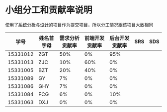 # 小组分工和贡献率说明
使用了[系统分析与设计](https://brumovie.github.io/Dashboard/index)的项目作为提交项目，所以分工情况跟该项目大致相同

|学号|姓名首字母|需求分析贡献率|前端开发贡献率|后台开发贡献率|SRS|SDS|
| --- | --- | --- | --- | --- | --- | --- |
|15331012|ZGT|50%|0%|95%| | |
|15331013|ZJC|10%|60%|0%| | |
|15331005|BZT|20%|40%|0%| | |
|15331089|GY|7%|0%|0%| | |
|15331086|GHY|7%|0%|0%| | |
|15331084|FCG|6%|0%|10%| | |
|15331063|DXJ|0%|0%|0%| | |